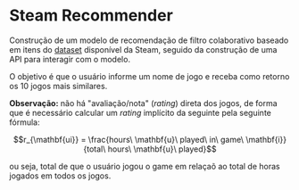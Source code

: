# Steam Recommender

Construção de um modelo de recomendação de filtro colaborativo baseado em itens do [dataset](https://www.kaggle.com/datasets/tamber/steam-video-games) disponível da Steam, seguido da construção de uma API para interagir com o modelo.

O objetivo é que o usuário informe um nome de jogo e receba como retorno os 10 jogos mais similares.

**Observação:** não há "avaliação/nota" (*rating*) direta dos jogos, de forma que é necessário calcular um *rating* implícito da seguinte pela seguinte fórmula: 

$$r_{\mathbf{ui}} = \frac{hours\ \mathbf{u}\ played\ in\ game\ \mathbf{i}}{total\ hours\ \mathbf{u}\ played}$$

ou seja, total de que o usuário jogou o game em relaçaõ ao total de horas jogados em todos os jogos.